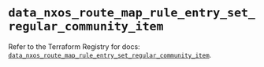 # `data_nxos_route_map_rule_entry_set_regular_community_item`

Refer to the Terraform Registry for docs: [`data_nxos_route_map_rule_entry_set_regular_community_item`](https://registry.terraform.io/providers/ciscodevnet/nxos/0.5.10/docs/data-sources/route_map_rule_entry_set_regular_community_item).

